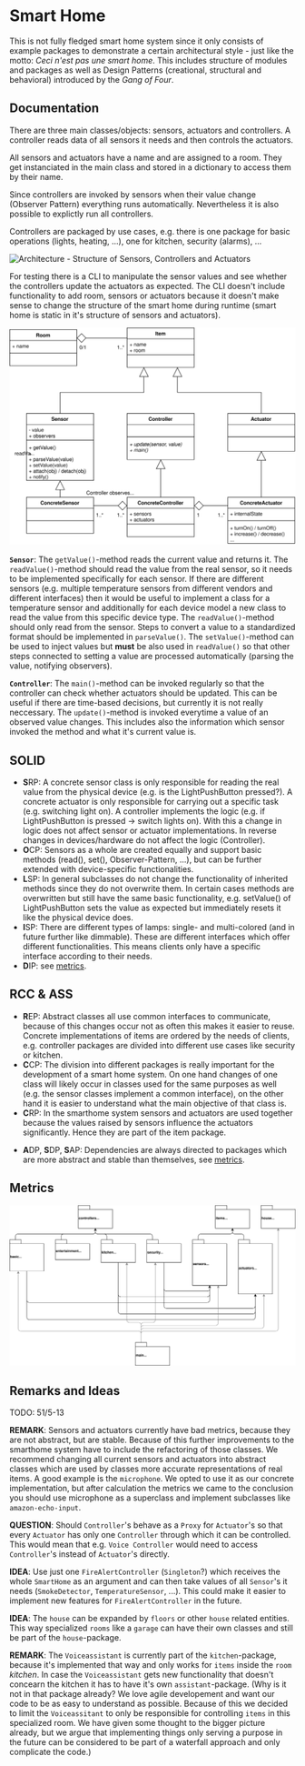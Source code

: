 # Smart Home

This is not fully fledged smart home system since it only consists of example packages to demonstrate a certain architectural style - just like the motto: _Ceci n'est pas une smart home_.
This includes structure of modules and packages as well as Design Patterns (creational, structural and behavioral) introduced by the _Gang of Four_.

## Documentation

There are three main classes/objects: sensors, actuators and controllers.
A controller reads data of all sensors it needs and then controls the actuators.

All sensors and actuators have a name and are assigned to a room.
They get instanciated in the main class and stored in a dictionary to access them by their name.

Since controllers are invoked by sensors when their value change (Observer Pattern) everything runs automatically.
Nevertheless it is also possible to explictly run all controllers.

Controllers are packaged by use cases, e.g. there is one package for basic operations (lights, heating, ...), one for kitchen, security (alarms), ...

![Architecture - Structure of Sensors, Controllers and Actuators](../presentations/architecture_sensor_controller_actuator.svg)

For testing there is a CLI to manipulate the sensor values and see whether the controllers update the actuators as expected.
The CLI doesn't include functionality to add room, sensors or actuators because it doesn't make sense to change the structure of the smart home during runtime (smart home is static in it's structure of sensors and actuators).

![UML Diagram of Smart Home](../presentations/uml_2020-01-23.svg)

**`Sensor`**:
The `getValue()`-method reads the current value and returns it.
The `readValue()`-method should read the value from the real sensor, so it needs to be implemented specifically for each sensor.
If there are different sensors (e.g. multiple temperature sensors from different vendors and different interfaces) then it would be useful to implement a class for a temperature sensor and additionally for each device model a new class to read the value from this specific device type.
The `readValue()`-method should only read from the sensor.
Steps to convert a value to a standardized format should be implemented in `parseValue()`.
The `setValue()`-method can be used to inject values but **must** be also used in `readValue()` so that other steps connected to setting a value are processed automatically (parsing the value, notifying observers).

**`Controller`**:
The `main()`-method can be invoked regularly so that the controller can check whether actuators should be updated.
This can be useful if there are time-based decisions, but currently it is not really neccessary.
The `update()`-method is invoked everytime a value of an observed value changes.
This includes also the information which sensor invoked the method and what it's current value is.

## SOLID

* **S**RP: A concrete sensor class is only responsible for reading the real value from the physical device (e.g. is the LightPushButton pressed?). A concrete actuator is only responsible for carrying out a specific task (e.g. switching light on). A controller implements the logic (e.g. if LightPushButton is pressed &rarr; switch lights on). With this a change in logic does not affect sensor or actuator implementations. In reverse changes in devices/hardware do not affect the logic (Controller).
* **O**CP: Sensors as a whole are created equally and support basic methods (read(), set(), Observer-Pattern, ...), but can be further extended with device-specific functionalities.
* **L**SP: In general subclasses do not change the functionality of inherited methods since they do not overwrite them. In certain cases methods are overwritten but still have the same basic functionality, e.g. setValue() of LightPushButton sets the value as expected but immediately resets it like the physical device does.
* **I**SP: There are different types of lamps: single- and multi-colored (and in future further like dimmable). These are different interfaces which offer different functionalities. This means clients only have a specific interface according to their needs.
* **D**IP: see [metrics](#metrics).

## RCC & ASS

* **R**EP: Abstract classes all use common interfaces to communicate, because of this changes occur not as often this makes it easier to reuse. Concrete implementations of items are ordered by the needs of clients, e.g. controller packages are divided into different use cases like security or kitchen.
* **C**CP: The division into different packages is really important for the development of a smart home system. On one hand changes of one class will likely occur in classes used for the same purposes as well (e.g. the sensor classes implement a common interface), on the other hand it is easier to understand what the main objective of that class is.
* **C**RP: In the smarthome system sensors and actuators are used together because the values raised by sensors influence the actuators significantly. Hence they are part of the item package.

- **A**DP, **S**DP, **S**AP: Dependencies are always directed to packages which are more abstract and stable than themselves, see [metrics](#metrics).

## Metrics

![temp](../presentations/package_structure.svg)


## Remarks and Ideas

TODO: 51/5-13

**REMARK**:
Sensors and actuators currently have bad metrics, because they are not abstract, but are stable. Because of this further improvements to the smarthome system have to include the refactoring of those classes. We recommend changing all current sensors and actuators into abstract classes which are used by classes more accurate representations of real items. A good example is the `microphone`. We opted to use it as our concrete implementation, but after calculation the metrics we came to the conclusion you should use microphone as a superclass and implement subclasses like `amazon-echo-input`.

**QUESTION**:
Should `Controller`'s behave as a `Proxy` for `Actuator`'s so that every `Actuator` has only one `Controller` through which it can be controlled.
This would mean that e.g. `Voice Controller` would need to access `Controller`'s instead of `Actuator`'s directly.

**IDEA**:
Use just one `FireAlertController` (`Singleton`?) which receives the whole `SmartHome` as an argument and can then take values of all `Sensor`'s it needs (`SmokeDetector`, `TemperatureSensor`, ...).
This could make it easier to implement new features for `FireAlertController` in the future.

**IDEA**:
The `house` can be expanded by `floors` or other `house` related entities. This way specialized `rooms` like a `garage` can have their own classes and still be part of the `house`-package.

**REMARK**:
The `Voiceassistant` is currently part of the `kitchen`-package, because it's implemented that way and only works for `items` inside the `room` _kitchen_. In case the `Voiceassistant` gets new functionality that doesn't concearn the kitchen it has to have it's own `assistant`-package. (Why is it not in that package already? We love agile developement and want our code to be as easy to understand as possible. Because of this we decided to limit the `Voiceassitant` to only be responsible for controlling `items` in this specialized room. We have given some thought to the bigger picture already, but we argue that implementing things only serving a purpose in the future can be considered to be part of a waterfall approach and only complicate the code.)
